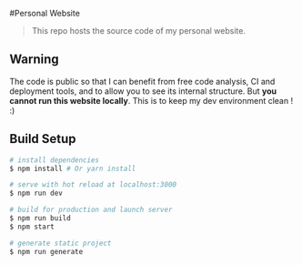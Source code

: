 #Personal Website

> This repo hosts the source code of my personal website.

## Warning
The code is public so that I can benefit from free code analysis, CI and deployment tools, and to allow you to see its internal structure. But **you cannot run this website locally**. This is to keep my dev environment clean ! :)

## Build Setup

``` bash
# install dependencies
$ npm install # Or yarn install

# serve with hot reload at localhost:3000
$ npm run dev

# build for production and launch server
$ npm run build
$ npm start

# generate static project
$ npm run generate
```
